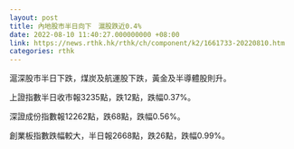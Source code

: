 ```yaml
---
layout: post
title: 內地股市半日向下　滬股跌近0.4%
date: 2022-08-10 11:40:27.000000000 +08:00
link: https://news.rthk.hk/rthk/ch/component/k2/1661733-20220810.htm
categories: rthk
---
```


滬深股市半日下跌，煤炭及航運股下跌，黃金及半導體股則升。

上證指數半日收市報3235點，跌12點，跌幅0.37%。

深證成份指數報12262點，跌68點，跌幅0.56%。

創業板指數跌幅較大，半日報2668點，跌26點，跌幅0.99%。
